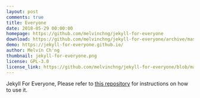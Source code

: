 ```yaml
---
layout: post
comments: true
title: Everyone
date: 2018-05-29 00:00:00
homepage: https://github.com/melvinchng/jekyll-for-everyone
download: https://github.com/melvinchng/jekyll-for-everyone/archive/master.zip
demo: https://jekyll-for-everyone.github.io/
author: Melvin Ch'ng
thumbnail: jekyll-for-everyone.png
license: GPL-3.0
license_link: https://github.com/melvinchng/jekyll-for-everyone/blob/master/LICENSE
---
```


Jekyll For Everyone, Please refer to [this repository](https://github.com/melvinchng/jekyll-for-everyone) for instructions on how to use it.
